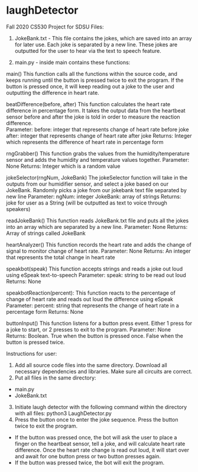 # laughDetector
Fall 2020 CS530 Project for SDSU
Files: 
1. JokeBank.txt - This file contains the jokes, which are saved into an array for later use. Each joke is separated by a new line. These jokes are outputted for the user to hear via the text to speech feature.

2. main.py - inside main contains these functions:

main()
This function calls all the functions within the source code, and keeps running until the button is pressed twice to exit the program. If the button is pressed once, it will keep reading out a joke to the user and outputting the difference in heart rate.

beatDifference(before, after)
This function calculates the heart rate difference in percentage form. It takes the output data from the heartbeat sensor before and after the joke is told in order to measure the reaction difference.  
Parameter: 
before: integer that represents change of heart rate before joke
after: integer that represents change of heart rate after joke
Returns: 
Integer which represents the difference of heart rate in percentage form 

rngGrabber()
This function grabs the values from the humidity/temperature sensor and adds the humidity and temperature values together. 
Parameter: 
None
Returns: 
Integer which is a random value

jokeSelector(rngNum, JokeBank)
The jokeSelector function will take in the outputs from our humidifier sensor, and select a joke based on our JokeBank. Randomly picks a joke from our jokebank text file separated by new line
Parameter: 
ngNum: integer
JokeBank: array of strings
Returns: joke for user as a String (will be outputted as text to voice through speakers)

readJokeBank()
This function reads JokeBank.txt file and puts all the jokes into an array which are separated by a new line.
Parameter:
None
Returns:
Array of strings called JokeBank

heartAnalyzer()
This function records the heart rate and adds the change of signal to monitor change of heart rate.
Parameter:
None
Returns:
An integer that represents the total change in heart rate

speakbot(speak)
This function accepts strings and reads a joke out loud using eSpeak text-to-speech
Parameter:
speak: string to be read out loud
Returns:
None

speakbotReaction(percent):
This function reacts to the percentage of change of heart rate and reads out loud the difference using eSpeak
Parameter:
percent: string that represents the change of heart rate in a percentage form
Returns:
None

buttonInput()
This function listens for a button press event. Either 1 press for a joke to start, or 2 presses to exit to the program.
Parameter:
None
Returns:
Boolean. True when the button is pressed once. False when the button is pressed twice.

Instructions for user: 
1) Add all source code files into the same directory. Download all necessary dependencies and libraries. Make sure all circuits are correct.
2) Put all files in the same directory: 
- main.py
- JokeBank.txt
3) Initiate laugh detector with the following command within the directory with all files:
python3 LaughDetector.py
4) Press the button once to enter the joke sequence. Press the button twice to exit the program.
- If the button was pressed once, the bot will ask the user to place a finger on the heartbeat sensor, tell a joke, and will calculate heart rate difference. Once the heart rate change is read out loud, it will start over and await for one button press or two button presses again.
- If the button was pressed twice, the bot will exit the program.
